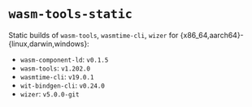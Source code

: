 # `wasm-tools-static`

Static builds of `wasm-tools`, `wasmtime-cli`, `wizer` for
{x86_64,aarch64}-{linux,darwin,windows}:

- `wasm-component-ld`: `v0.1.5`
- `wasm-tools`: `v1.202.0`
- `wasmtime-cli`: `v19.0.1`
- `wit-bindgen-cli`: `v0.24.0`
- `wizer`: `v5.0.0-git`
